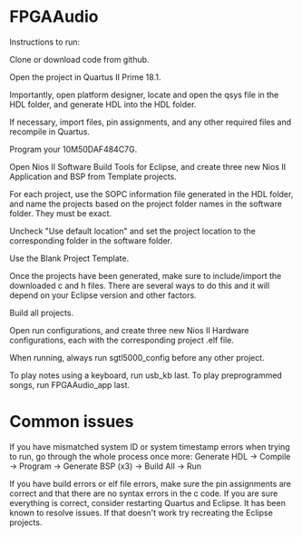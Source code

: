 # FPGAAudio

Instructions to run:

Clone or download code from github.

Open the project in Quartus II Prime 18.1.

Importantly, open platform designer, locate and open the qsys file in the HDL folder, and generate HDL into the HDL folder.

If necessary, import files, pin assignments, and any other required files and recompile in Quartus.

Program your 10M50DAF484C7G.

Open Nios II Software Build Tools for Eclipse, and create three new Nios II Application and BSP from Template projects.

For each project, use the SOPC information file generated in the HDL folder, and name the projects based on the project folder names in the software folder. They must be exact.

Uncheck "Use default location" and set the project location to the corresponding folder in the software folder.

Use the Blank Project Template.

Once the projects have been generated, make sure to include/import the downloaded c and h files. There are several ways to do this and it will depend on your Eclipse version and other factors.

Build all projects.

Open run configurations, and create three new Nios II Hardware configurations, each with the corresponding project .elf file.

When running, always run sgtl5000_config before any other project.

To play notes using a keyboard, run usb_kb last. To play preprogrammed songs, run FPGAAudio_app last.

# Common issues

If you have mismatched system ID or system timestamp errors when trying to run, go through the whole process once more: Generate HDL -> Compile -> Program -> Generate BSP (x3) -> Build All -> Run

If you have build errors or elf file errors, make sure the pin assignments are correct and that there are no syntax errors in the c code. If you are sure everything is correct, consider restarting Quartus and Eclipse. It has been known to resolve issues. If that doesn't work try recreating the Eclipse projects.